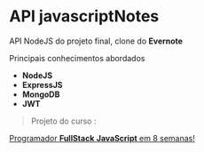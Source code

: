 # API javascriptNotes
API NodeJS do projeto final, clone do __Evernote__

Principais conhecimentos abordados


- **NodeJS**
- **ExpressJS**
- **MongoDB**
- **JWT**


> Projeto do curso : 


[Programador __FullStack__ __JavaScript__ em 8 semanas!](https://programador.escoladejavascript.com "Full Stack JavaScript")
